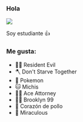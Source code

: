 ### Hola

<img src="https://64.media.tumblr.com/21c384320381816e7222c8d7ec8e70d4/c82aea24ab2f75cb-6c/s2048x3072/da6e614cfc69e5160b724958db0e6bfe7577be95.pnj">

Soy estudiante 👍

 ### Me gusta:
- 🧟‍♂️ Resident Evil 
- 🪓 Don't Starve Together 
- 🦎 Pokemon 
- 🐱 Michis 
- 👨‍💼 Ace Attorney 
- 👮‍♂️ Brooklyn 99 
- 🐓 Corazón de pollo 
- 🐞 Miraculous
